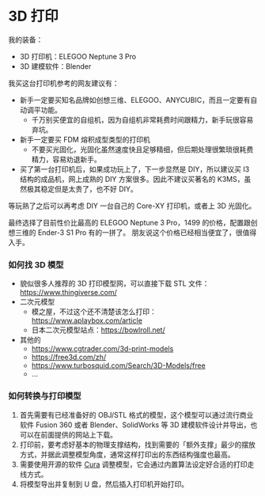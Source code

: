 # 3D 打印

我的装备：

- 3D 打印机：ELEGOO Neptune 3 Pro
- 3D 建模软件：Blender

我买这台打印机参考的网友建议有：

- 新手一定要买知名品牌如创想三维、ELEGOO、ANYCUBIC，而且一定要有自动调平功能。
  - 千万别买便宜的自组机，因为自组机非常耗费时间跟精力，新手玩很容易弃坑。
- 新手一定要买 FDM 熔积成型类型的打印机
  - 不要买光固化，光固化虽然速度快且足够精细，但后期处理很繁琐很耗费精力，容易劝退新手。
- 买了第一台打印机后，如果成功玩上了，下一步显然是 DIY，所以建议买 I3 结构的成品机，网上成熟的 DIY 方案很多。因此不建议买著名的 K3MS，虽然极其稳定但是太贵了，也不好 DIY。

等玩熟了之后可以再考虑 DIY 一台自己的 Core-XY 打印机，或者上 3D 光固化。

最终选择了目前性价比最高的 ELEGOO Neptune 3 Pro，1499 的价格，配置跟创想三维的 Ender-3 S1 Pro 有的一拼了。
朋友说这个价格已经相当便宜了，很值得入手。

### 如何找 3D 模型

- 貌似很多人推荐的 3D 打印模型网，可以直接下载 STL 文件：https://www.thingiverse.com/
- 二次元模型
  - 模之屋，不过这个还不清楚该怎么打印：https://www.aplaybox.com/article
  - 日本二次元模型站点：https://bowlroll.net/
- 其他的
  - https://www.cgtrader.com/3d-print-models
  - https://free3d.com/zh/
  - https://www.turbosquid.com/Search/3D-Models/free 
  - ...

### 如何转换与打印模型


1. 首先需要有已经准备好的 OBJ/STL 格式的模型，这个模型可以通过流行商业软件 Fusion 360 或者 Blender、SolidWorks 等 3D 建模软件设计并导出，也可以在前面提供的网站上下载。
2. 打印前，要考虑好基本的物理支撑结构，找到需要的「额外支撑」最少的摆放方式，并据此调整模型角度，通常这样打印出的东西结构强度也最高。
3. 需要使用开源的软件 [Cura](https://github.com/Ultimaker/Cura) 调整模型，它会通过内置算法设定好合适的打印走线方式。
4. 将模型导出并复制到 U 盘，然后插入打印机开始打印。

